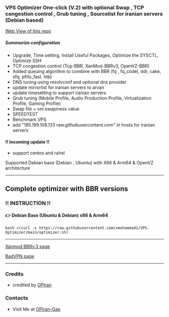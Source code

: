 ### VPS Optimizer One-click (V.2) with optional Swap , TCP congestion control , Grub tuning , Sourcelist for iranian servers (Debian based)
 
[Web View of this repo](https://xmohammad1.github.io/VPS-Optimizer)

##### Summurize configuration

 - Upgrade, Time setting, Install Useful Packages, Optimize the SYSCTL, Optimize SSH
 - TCP congestion control (Tcp-BBR, XanMod-BBRv3, OpenVZ-BBR)
 - Added queuing algorithm to combine with BBR (fq , fq_codel, ddr, cake, sfq, pfifo_fast. htb)
 - DNS tuning using resolvconf and optional dns provider
 - update mirrorlist for iranian servers to arvan
 - update timesetting to support iranian servers
 - Grub tuning (Mobile Profile, Audio Production Profile, Virtualization Profile, Gaming Profile)
 - Swap file + vm.swapiness value
 - SPEEDTEST
 - Benchmark VPS
 - add "185.199.108.133 raw.githubusercontent.com" in hosts for iranian servers

#### ‼️ Incoming update ‼️
 - support centos and rahel

Supported Debian base (Debian , Ubuntu) with X86 & Arm64 & OpenVZ architecture 
   
---------------------------------------------------------------------------------------------------------------------------------------
## Complete optimizer with BBR versions

###  ‼️ INSTRUCTION ‼️

#### 👉 Debian Base (Ubuntu & Debian) x86 & Arm64
   
```
bash <(curl -s https://raw.githubusercontent.com/xmohammad1/VPS-Optimizer/main/optimizer.sh)
```

---------------------------------------------------------------------------------------------------------------------------------------

[Xanmod BBRv.3 page](https://xmohammad1.github.io/VPS-Optimizer/Xanmod/)

[BadVPN page](https://xmohammad1.github.io/VPS-Optimizer/badvpn/)

---------------------------------------------------------------------------------------------------------------------------------------

### Credits
 - credited by [OPIran](https://github.com/xmohammad1)

### Contacts
 - Visit Me at [OPIran-Gap](https://t.me/opiranclub)

